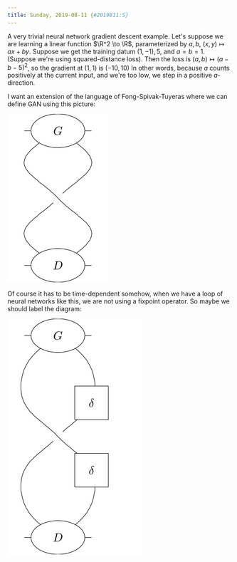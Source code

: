 ```yaml
---
title: Sunday, 2019-08-11 {#2019811:S}
---
```

A very trivial neural network gradient descent example. Let's suppose we
are learning a linear function $\R^2 \to \R$, parameterized by $a,b$,
$(x,y) \mapsto ax+by$. Suppose we get the training datum $(1,-1),5$, and
$a=b=1$. (Suppose we're using squared-distance loss). Then the loss is
$(a,b) \mapsto (a-b-5)^2$, so the gradient at $(1,1)$ is $(-10,10)$ In
other words, because $a$ counts positively at the current input, and
we're too low, we step in a positive $a$-direction.

I want an extension of the language of Fong-Spivak-Tuyeras where we can
define GAN using this picture:

![](/images/d09e721a79d49c9a14c671bf617cca77d047af30.svg)

Of course it has to be time-dependent somehow, when we have a loop of
neural networks like this, we are not using a fixpoint operator. So
maybe we should label the diagram:

![](/images/a6b06737829a279dc19bd7375b9100a2f666337b.svg)
